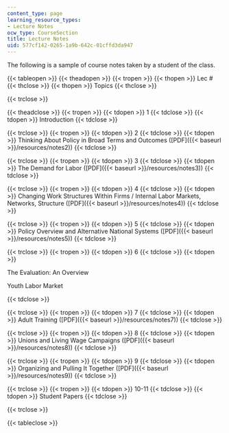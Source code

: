 ```yaml
---
content_type: page
learning_resource_types:
- Lecture Notes
ocw_type: CourseSection
title: Lecture Notes
uid: 577cf142-0265-1a9b-642c-01cffd3da947
---
```


The following is a sample of course notes taken by a student of the class.

{{< tableopen >}}
{{< theadopen >}}
{{< tropen >}}
{{< thopen >}}
Lec #
{{< thclose >}}
{{< thopen >}}
Topics
{{< thclose >}}

{{< trclose >}}

{{< theadclose >}}
{{< tropen >}}
{{< tdopen >}}
1
{{< tdclose >}}
{{< tdopen >}}
Introduction
{{< tdclose >}}

{{< trclose >}}
{{< tropen >}}
{{< tdopen >}}
2
{{< tdclose >}}
{{< tdopen >}}
Thinking About Policy in Broad Terms and Outcomes ([PDF]({{< baseurl >}}/resources/notes2))
{{< tdclose >}}

{{< trclose >}}
{{< tropen >}}
{{< tdopen >}}
3
{{< tdclose >}}
{{< tdopen >}}
The Demand for Labor ([PDF]({{< baseurl >}}/resources/notes3))
{{< tdclose >}}

{{< trclose >}}
{{< tropen >}}
{{< tdopen >}}
4
{{< tdclose >}}
{{< tdopen >}}
Changing Work Structures Within Firms / Internal Labor Markets, Networks, Structure ([PDF]({{< baseurl >}}/resources/notes4))
{{< tdclose >}}

{{< trclose >}}
{{< tropen >}}
{{< tdopen >}}
5
{{< tdclose >}}
{{< tdopen >}}
Policy Overview and Alternative National Systems ([PDF]({{< baseurl >}}/resources/notes5))
{{< tdclose >}}

{{< trclose >}}
{{< tropen >}}
{{< tdopen >}}
6
{{< tdclose >}}
{{< tdopen >}}


The Evaluation: An Overview

Youth Labor Market


{{< tdclose >}}

{{< trclose >}}
{{< tropen >}}
{{< tdopen >}}
7
{{< tdclose >}}
{{< tdopen >}}
Adult Training ([PDF]({{< baseurl >}}/resources/notes7))
{{< tdclose >}}

{{< trclose >}}
{{< tropen >}}
{{< tdopen >}}
8
{{< tdclose >}}
{{< tdopen >}}
Unions and Living Wage Campaigns ([PDF]({{< baseurl >}}/resources/notes8))
{{< tdclose >}}

{{< trclose >}}
{{< tropen >}}
{{< tdopen >}}
9
{{< tdclose >}}
{{< tdopen >}}
Organizing and Pulling It Together ([PDF]({{< baseurl >}}/resources/notes9))
{{< tdclose >}}

{{< trclose >}}
{{< tropen >}}
{{< tdopen >}}
10-11
{{< tdclose >}}
{{< tdopen >}}
Student Papers
{{< tdclose >}}

{{< trclose >}}

{{< tableclose >}}